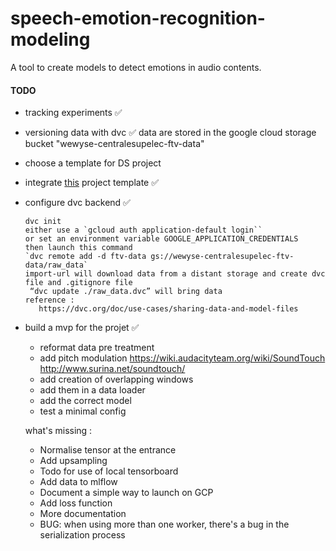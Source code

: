 
# speech-emotion-recognition-modeling
A tool to create models to detect emotions in audio contents.


#### TODO 
- tracking experiments ✅
- versioning data with dvc ✅
   data are stored in the google cloud storage bucket "wewyse-centralesupelec-ftv-data"
- choose a template for DS project
- integrate [this](https://github.com/victoresque/pytorch-template) project template ✅   
- configure dvc backend ✅  

      dvc init
      either use a `gcloud auth application-default login``
      or set an environment variable GOOGLE_APPLICATION_CREDENTIALS
      then launch this command
      `dvc remote add -d ftv-data gs://wewyse-centralesupelec-ftv-data/raw_data`
      import-url will download data from a distant storage and create dvc file and .gitignore file
       “dvc update ./raw_data.dvc” will bring data 
      reference :
         https://dvc.org/doc/use-cases/sharing-data-and-model-files
         
- build a mvp for the projet ✅
  -  reformat data pre treatment
    - add pitch modulation
        https://wiki.audacityteam.org/wiki/SoundTouch
        http://www.surina.net/soundtouch/
    - add creation of overlapping windows 
  -  add them in a data loader
    -  add the correct model
    -  test a minimal config
    
  what's missing : 
    - Normalise tensor at the entrance
    - Add upsampling
    - Todo for use of local tensorboard
    - Add data to mlflow
    - Document a simple way to launch on GCP
    - Add loss function
    - More documentation 
    - BUG: when using more than one worker, there's a bug in the serialization process 
